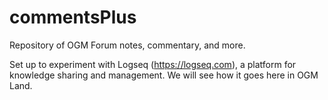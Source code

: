 # commentsPlus
Repository of OGM Forum notes, commentary, and more.

Set up to experiment with Logseq (https://logseq.com), a platform for knowledge sharing and management. We will see how it goes here in OGM Land.

